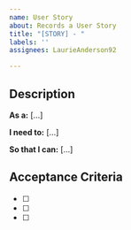 ```yaml
---
name: User Story
about: Records a User Story
title: "[STORY] - "
labels: ''
assignees: LaurieAnderson92

---
```


## Description
**As a:** [...]

**I need to:** [...]

**So that I can:** [...]

## Acceptance Criteria
- [ ]
- [ ]
- [ ]
